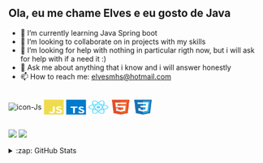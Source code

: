## Ola, eu me chame Elves e eu gosto de Java


- 🌱 I’m currently learning Java Spring boot
- 👯 I’m looking to collaborate on in projects with my skills
- 🤔 I’m looking for help with nothing in particular rigth now, but i will ask for help with if a need it :) 
- 💬 Ask me about anything that i know and i will answer honestly
- 📫 How to reach me: elvesmhs@hotmail.com


<div style="display: inline_block"><br>
  <img align="center" alt="icon-Js" height="30" width="40" src="https://icongr.am/devicon/java-original.svg?size=128&color=currentColor">
  <img align="center" alt="icon-Js" height="30" width="40" src="https://raw.githubusercontent.com/devicons/devicon/master/icons/javascript/javascript-plain.svg">
  <img align="center" alt="icon-Ts" height="30" width="40" src="https://raw.githubusercontent.com/devicons/devicon/master/icons/typescript/typescript-plain.svg">
  <img align="center" alt="icon-React" height="30" width="40" src="https://raw.githubusercontent.com/devicons/devicon/master/icons/react/react-original.svg">
  <img align="center" alt="icon-HTML" height="30" width="40" src="https://raw.githubusercontent.com/devicons/devicon/master/icons/html5/html5-original.svg">
  <img align="center" alt="icon-CSS" height="30" width="40" src="https://raw.githubusercontent.com/devicons/devicon/master/icons/css3/css3-original.svg">
</div>
  
  ##
 
<div> 

  <a href = "mailto:elvesmhsnogueira@gmail.com"><img src="https://img.shields.io/badge/-Gmail-%23333?style=for-the-badge&logo=gmail&logoColor=white" target="_blank"></a>
  <a href="https://www.linkedin.com/in/elves-aguiar-91a1551a0" target="_blank"><img src="https://img.shields.io/badge/-LinkedIn-%230077B5?style=for-the-badge&logo=linkedin&logoColor=white" target="_blank"></a> 
  
</div>
</details>

<details>
  <summary>:zap: GitHub Stats</summary>

  <img align="left" alt="ElvesAguiar GitHub Stats" src="https://github-readme-stats-lemon-rho-38.vercel.app/api?username=ElvesAguiar&show_icons=true&hide_border=false&title_color=ff652f&icon_color=FFE400&bg_color=09131B&text_color=ffffff&border_color=0c1a25" />

</details>
